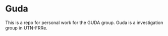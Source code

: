 # Guda
This is a repo for personal work for the GUDA group. Guda is a investigation group in UTN-FRRe.
